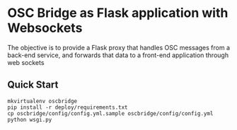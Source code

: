 # OSC Bridge as Flask application with Websockets

The objective is to provide a Flask proxy that handles OSC messages from a back-end service,
and forwards that data to a front-end application through web sockets

## Quick Start

	mkvirtualenv oscbridge
	pip install -r deploy/requirements.txt
	cp oscbridge/config/config.yml.sample oscbridge/config/config.yml
	python wsgi.py
	
